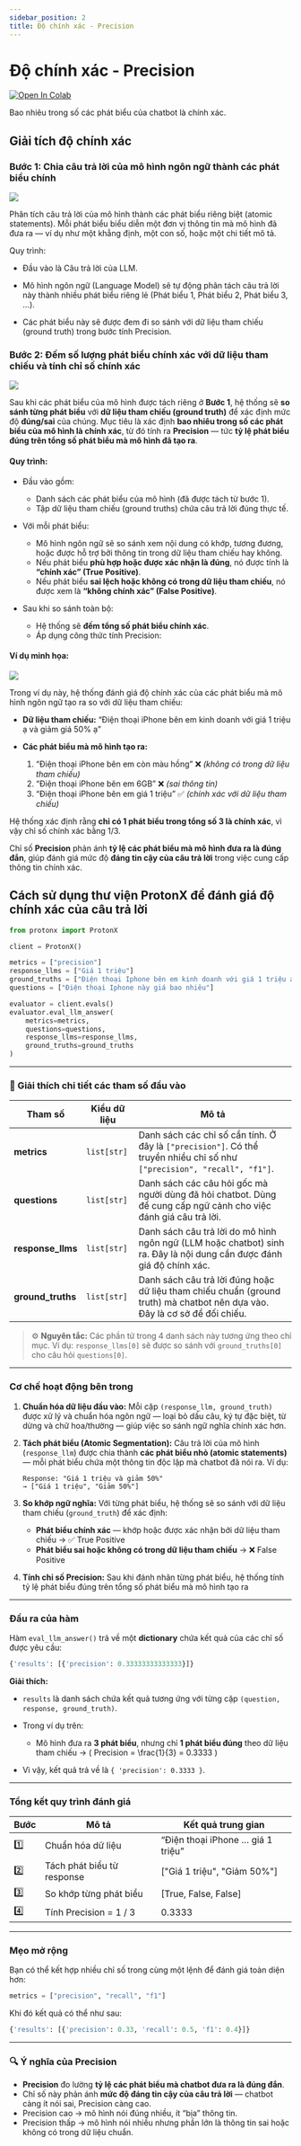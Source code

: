 ```yaml
---
sidebar_position: 2
title: Độ chính xác - Precision
---
```


# Độ chính xác - Precision

[![Open In Colab](https://colab.research.google.com/assets/colab-badge.svg)](https://colab.research.google.com/drive/1K--XnYyulT54Y_vlJkEytSplcSbYpbXq?usp=sharing)

Bao nhiêu trong số các phát biểu của chatbot là chính xác.

## Giải tích độ chính xác

### Bước 1: Chia câu trả lời của mô hình ngôn ngữ thành các phát biểu chính

![](/img/precision_step_1.png)

Phân tích câu trả lời của mô hình thành các phát biểu riêng biệt (atomic statements).
Mỗi phát biểu biểu diễn một đơn vị thông tin mà mô hình đã đưa ra — ví dụ như một khẳng định, một con số, hoặc một chi tiết mô tả.

Quy trình:

- Đầu vào là Câu trả lời của LLM.

- Mô hình ngôn ngữ (Language Model) sẽ tự động phân tách câu trả lời này thành nhiều phát biểu riêng lẻ (Phát biểu 1, Phát biểu 2, Phát biểu 3, ...).

- Các phát biểu này sẽ được đem đi so sánh với dữ liệu tham chiếu (ground truth) trong bước tính Precision.

### Bước 2: Đếm số lượng phát biểu chính xác với dữ liệu tham chiếu và tính chỉ số chính xác

![](/img/precision_step_2.png)

Sau khi các phát biểu của mô hình được tách riêng ở **Bước 1**, hệ thống sẽ **so sánh từng phát biểu** với **dữ liệu tham chiếu (ground truth)** để xác định mức độ **đúng/sai** của chúng.
Mục tiêu là xác định **bao nhiêu trong số các phát biểu của mô hình là chính xác**, từ đó tính ra **Precision** — tức **tỷ lệ phát biểu đúng trên tổng số phát biểu mà mô hình đã tạo ra**.

#### Quy trình:

* Đầu vào gồm:

  * Danh sách các phát biểu của mô hình (đã được tách từ bước 1).
  * Tập dữ liệu tham chiếu (ground truths) chứa câu trả lời đúng thực tế.

* Với mỗi phát biểu:

  * Mô hình ngôn ngữ sẽ so sánh xem nội dung có khớp, tương đương, hoặc được hỗ trợ bởi thông tin trong dữ liệu tham chiếu hay không.
  * Nếu phát biểu **phù hợp hoặc được xác nhận là đúng**, nó được tính là **“chính xác” (True Positive)**.
  * Nếu phát biểu **sai lệch hoặc không có trong dữ liệu tham chiếu**, nó được xem là **“không chính xác” (False Positive)**.

* Sau khi so sánh toàn bộ:

  * Hệ thống sẽ **đếm tổng số phát biểu chính xác**.
  * Áp dụng công thức tính Precision:

#### Ví dụ minh họa:

![](/img/precision_example.png)

Trong ví dụ này, hệ thống đánh giá độ chính xác của các phát biểu mà mô hình ngôn ngữ tạo ra so với dữ liệu tham chiếu:

* **Dữ liệu tham chiếu:**
  “Điện thoại iPhone bên em kinh doanh với giá 1 triệu ạ và giảm giá 50% ạ”

* **Các phát biểu mà mô hình tạo ra:**

  1. “Điện thoại iPhone bên em còn màu hồng” ❌ *(không có trong dữ liệu tham chiếu)*
  2. “Điện thoại iPhone bên em 6GB” ❌ *(sai thông tin)*
  3. “Điện thoại iPhone bên em giá 1 triệu” ✅ *(chính xác với dữ liệu tham chiếu)*

Hệ thống xác định rằng **chỉ có 1 phát biểu trong tổng số 3 là chính xác**, vì vậy chỉ số chính xác bằng 1/3.

Chỉ số **Precision** phản ánh **tỷ lệ các phát biểu mà mô hình đưa ra là đúng đắn**, giúp đánh giá mức độ **đáng tin cậy của câu trả lời** trong việc cung cấp thông tin chính xác.

## Cách sử dụng thư viện ProtonX để đánh giá độ chính xác của câu trả lời

```python
from protonx import ProtonX

client = ProtonX()

metrics = ["precision"]
response_llms = ["Giá 1 triệu"]
ground_truths = ["Điện thoại Iphone bên em kinh doanh với giá 1 triệu ạ và giảm giá 50% ạ"]
questions = ["Điện thoại Iphone này giá bao nhiêu"]

evaluator = client.evals()
evaluator.eval_llm_answer(
    metrics=metrics,
    questions=questions,
    response_llms=response_llms,
    ground_truths=ground_truths
)
````

---

### 🔹 Giải thích chi tiết các tham số đầu vào

| Tham số           | Kiểu dữ liệu | Mô tả                                                                                                                      |
| ----------------- | ------------ | -------------------------------------------------------------------------------------------------------------------------- |
| **metrics**       | `list[str]`  | Danh sách các chỉ số cần tính. Ở đây là `["precision"]`. Có thể truyền nhiều chỉ số như `["precision", "recall", "f1"]`.   |
| **questions**     | `list[str]`  | Danh sách các câu hỏi gốc mà người dùng đã hỏi chatbot. Dùng để cung cấp ngữ cảnh cho việc đánh giá câu trả lời.           |
| **response_llms** | `list[str]`  | Danh sách câu trả lời do mô hình ngôn ngữ (LLM hoặc chatbot) sinh ra. Đây là nội dung cần được đánh giá độ chính xác.      |
| **ground_truths** | `list[str]`  | Danh sách câu trả lời đúng hoặc dữ liệu tham chiếu chuẩn (ground truth) mà chatbot nên dựa vào. Đây là cơ sở để đối chiếu. |

> ⚙️ **Nguyên tắc:** Các phần tử trong 4 danh sách này tương ứng theo chỉ mục.
> Ví dụ: `response_llms[0]` sẽ được so sánh với `ground_truths[0]` cho câu hỏi `questions[0]`.

---

### Cơ chế hoạt động bên trong

1. **Chuẩn hóa dữ liệu đầu vào:**
   Mỗi cặp `(response_llm, ground_truth)` được xử lý và chuẩn hóa ngôn ngữ — loại bỏ dấu câu, ký tự đặc biệt, từ dừng và chữ hoa/thường — giúp việc so sánh ngữ nghĩa chính xác hơn.

2. **Tách phát biểu (Atomic Segmentation):**
   Câu trả lời của mô hình (`response_llm`) được chia thành **các phát biểu nhỏ (atomic statements)** — mỗi phát biểu chứa một thông tin độc lập mà chatbot đã nói ra.
   Ví dụ:

   ```
   Response: "Giá 1 triệu và giảm 50%"
   → ["Giá 1 triệu", "Giảm 50%"]
   ```

3. **So khớp ngữ nghĩa:**
   Với từng phát biểu, hệ thống sẽ so sánh với dữ liệu tham chiếu (`ground_truth`) để xác định:

   * **Phát biểu chính xác** — khớp hoặc được xác nhận bởi dữ liệu tham chiếu → ✅ True Positive
   * **Phát biểu sai hoặc không có trong dữ liệu tham chiếu** → ❌ False Positive

4. **Tính chỉ số Precision:**
   Sau khi đánh nhãn từng phát biểu, hệ thống tính tỷ lệ phát biểu đúng trên tổng số phát biểu mà mô hình tạo ra

---

### Đầu ra của hàm

Hàm `eval_llm_answer()` trả về một **dictionary** chứa kết quả của các chỉ số được yêu cầu:

```python
{'results': [{'precision': 0.33333333333333}]}
```

**Giải thích:**

* `results` là danh sách chứa kết quả tương ứng với từng cặp `(question, response, ground_truth)`.
* Trong ví dụ trên:

  * Mô hình đưa ra **3 phát biểu**, nhưng chỉ **1 phát biểu đúng** theo dữ liệu tham chiếu →
    ( Precision = \frac{1}{3} = 0.3333 )
* Vì vậy, kết quả trả về là `{ 'precision': 0.3333 }`.

---

### Tổng kết quy trình đánh giá

| Bước | Mô tả                      | Kết quả trung gian                |
| ---- | -------------------------- | --------------------------------- |
| 1️⃣  | Chuẩn hóa dữ liệu          | “Điện thoại iPhone … giá 1 triệu” |
| 2️⃣  | Tách phát biểu từ response | ["Giá 1 triệu", "Giảm 50%"]       |
| 3️⃣  | So khớp từng phát biểu     | [True, False, False]              |
| 4️⃣  | Tính Precision = 1 / 3     | 0.3333                            |

---

### Mẹo mở rộng

Bạn có thể kết hợp nhiều chỉ số trong cùng một lệnh để đánh giá toàn diện hơn:

```python
metrics = ["precision", "recall", "f1"]
```

Khi đó kết quả có thể như sau:

```python
{'results': [{'precision': 0.33, 'recall': 0.5, 'f1': 0.4}]}
```

---

### 🔍 Ý nghĩa của Precision

* **Precision** đo lường **tỷ lệ các phát biểu mà chatbot đưa ra là đúng đắn**.
* Chỉ số này phản ánh **mức độ đáng tin cậy của câu trả lời** — chatbot càng ít nói sai, Precision càng cao.
* Precision cao → mô hình nói đúng nhiều, ít “bịa” thông tin.
* Precision thấp → mô hình nói nhiều nhưng phần lớn là thông tin sai hoặc không có trong dữ liệu chuẩn.
```
